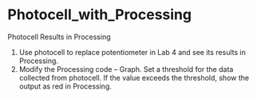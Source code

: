 # Photocell_with_Processing
Photocell Results in Processing

1. Use photocell to replace potentiometer in Lab 4 and see its results in Processing.
2. Modify the Processing code – Graph. Set a threshold for the data collected from photocell. If the value exceeds the threshold, show the output as red in Processing.
